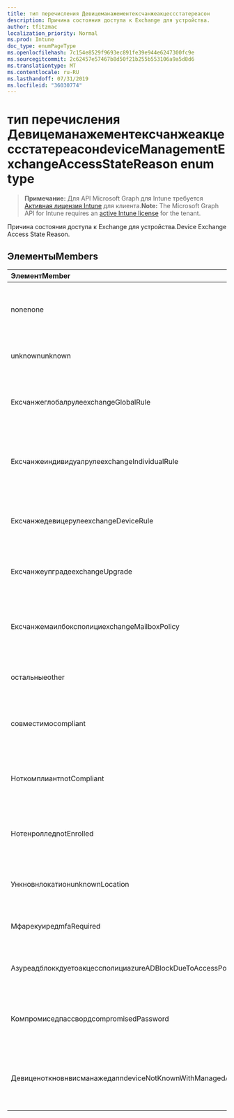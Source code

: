 ```yaml
---
title: тип перечисления Девицеманажементексчанжеакцессстатереасон
description: Причина состояния доступа к Exchange для устройства.
author: tfitzmac
localization_priority: Normal
ms.prod: Intune
doc_type: enumPageType
ms.openlocfilehash: 7c154e8529f9693ec891fe39e944e6247300fc9e
ms.sourcegitcommit: 2c62457e57467b8d50f21b255b553106a9a5d8d6
ms.translationtype: MT
ms.contentlocale: ru-RU
ms.lasthandoff: 07/31/2019
ms.locfileid: "36030774"
---
```

# <a name="devicemanagementexchangeaccessstatereason-enum-type"></a><span data-ttu-id="9e9f8-103">тип перечисления Девицеманажементексчанжеакцессстатереасон</span><span class="sxs-lookup"><span data-stu-id="9e9f8-103">deviceManagementExchangeAccessStateReason enum type</span></span>

> <span data-ttu-id="9e9f8-104">**Примечание:** Для API Microsoft Graph для Intune требуется [Активная лицензия Intune](https://go.microsoft.com/fwlink/?linkid=839381) для клиента.</span><span class="sxs-lookup"><span data-stu-id="9e9f8-104">**Note:** The Microsoft Graph API for Intune requires an [active Intune license](https://go.microsoft.com/fwlink/?linkid=839381) for the tenant.</span></span>

<span data-ttu-id="9e9f8-105">Причина состояния доступа к Exchange для устройства.</span><span class="sxs-lookup"><span data-stu-id="9e9f8-105">Device Exchange Access State Reason.</span></span>

## <a name="members"></a><span data-ttu-id="9e9f8-106">Элементы</span><span class="sxs-lookup"><span data-stu-id="9e9f8-106">Members</span></span>
|<span data-ttu-id="9e9f8-107">Элемент</span><span class="sxs-lookup"><span data-stu-id="9e9f8-107">Member</span></span>|<span data-ttu-id="9e9f8-108">Значение</span><span class="sxs-lookup"><span data-stu-id="9e9f8-108">Value</span></span>|<span data-ttu-id="9e9f8-109">Описание</span><span class="sxs-lookup"><span data-stu-id="9e9f8-109">Description</span></span>|
|:---|:---|:---|
|<span data-ttu-id="9e9f8-110">none</span><span class="sxs-lookup"><span data-stu-id="9e9f8-110">none</span></span>|<span data-ttu-id="9e9f8-111">нуль</span><span class="sxs-lookup"><span data-stu-id="9e9f8-111">0</span></span>|<span data-ttu-id="9e9f8-112">Не обнаружена Причина состояния доступа в Exchange</span><span class="sxs-lookup"><span data-stu-id="9e9f8-112">No access state reason discovered from Exchange</span></span>|
|<span data-ttu-id="9e9f8-113">unknown</span><span class="sxs-lookup"><span data-stu-id="9e9f8-113">unknown</span></span>|<span data-ttu-id="9e9f8-114">1,1</span><span class="sxs-lookup"><span data-stu-id="9e9f8-114">1</span></span>|<span data-ttu-id="9e9f8-115">Причина неизвестного состояния доступа</span><span class="sxs-lookup"><span data-stu-id="9e9f8-115">Unknown access state reason</span></span>|
|<span data-ttu-id="9e9f8-116">Ексчанжеглобалруле</span><span class="sxs-lookup"><span data-stu-id="9e9f8-116">exchangeGlobalRule</span></span>|<span data-ttu-id="9e9f8-117">2</span><span class="sxs-lookup"><span data-stu-id="9e9f8-117">2</span></span>|<span data-ttu-id="9e9f8-118">Состояние доступа определяется глобальным правилом Exchange</span><span class="sxs-lookup"><span data-stu-id="9e9f8-118">Access state determined by Exchange Global rule</span></span>|
|<span data-ttu-id="9e9f8-119">Ексчанжеиндивидуалруле</span><span class="sxs-lookup"><span data-stu-id="9e9f8-119">exchangeIndividualRule</span></span>|<span data-ttu-id="9e9f8-120">4</span><span class="sxs-lookup"><span data-stu-id="9e9f8-120">3</span></span>|<span data-ttu-id="9e9f8-121">Состояние доступа определяется индивидуальной правилом Exchange</span><span class="sxs-lookup"><span data-stu-id="9e9f8-121">Access state determined by Exchange Individual rule</span></span>|
|<span data-ttu-id="9e9f8-122">Ексчанжедевицеруле</span><span class="sxs-lookup"><span data-stu-id="9e9f8-122">exchangeDeviceRule</span></span>|<span data-ttu-id="9e9f8-123">SP4</span><span class="sxs-lookup"><span data-stu-id="9e9f8-123">4</span></span>|<span data-ttu-id="9e9f8-124">Состояние доступа определяется правилом устройства Exchange</span><span class="sxs-lookup"><span data-stu-id="9e9f8-124">Access state determined by Exchange Device rule</span></span>|
|<span data-ttu-id="9e9f8-125">Ексчанжеупграде</span><span class="sxs-lookup"><span data-stu-id="9e9f8-125">exchangeUpgrade</span></span>|<span data-ttu-id="9e9f8-126">17:00</span><span class="sxs-lookup"><span data-stu-id="9e9f8-126">5</span></span>|<span data-ttu-id="9e9f8-127">Состояние доступа из-за обновления Exchange</span><span class="sxs-lookup"><span data-stu-id="9e9f8-127">Access state due to Exchange upgrade</span></span>|
|<span data-ttu-id="9e9f8-128">Ексчанжемаилбоксполици</span><span class="sxs-lookup"><span data-stu-id="9e9f8-128">exchangeMailboxPolicy</span></span>|<span data-ttu-id="9e9f8-129">6 </span><span class="sxs-lookup"><span data-stu-id="9e9f8-129">6</span></span>|<span data-ttu-id="9e9f8-130">Состояние доступа определяется политикой почтовых ящиков Exchange</span><span class="sxs-lookup"><span data-stu-id="9e9f8-130">Access state determined by Exchange Mailbox Policy</span></span>|
|<span data-ttu-id="9e9f8-131">остальные</span><span class="sxs-lookup"><span data-stu-id="9e9f8-131">other</span></span>|<span data-ttu-id="9e9f8-132">7 </span><span class="sxs-lookup"><span data-stu-id="9e9f8-132">7</span></span>|<span data-ttu-id="9e9f8-133">Состояние доступа определяется Exchange</span><span class="sxs-lookup"><span data-stu-id="9e9f8-133">Access state determined by Exchange</span></span>|
|<span data-ttu-id="9e9f8-134">совместимо</span><span class="sxs-lookup"><span data-stu-id="9e9f8-134">compliant</span></span>|<span data-ttu-id="9e9f8-135">8 </span><span class="sxs-lookup"><span data-stu-id="9e9f8-135">8</span></span>|<span data-ttu-id="9e9f8-136">Состояние доступа, предоставленное запросом на соответствие</span><span class="sxs-lookup"><span data-stu-id="9e9f8-136">Access state granted by compliance challenge</span></span>|
|<span data-ttu-id="9e9f8-137">Ноткомплиант</span><span class="sxs-lookup"><span data-stu-id="9e9f8-137">notCompliant</span></span>|<span data-ttu-id="9e9f8-138">9 </span><span class="sxs-lookup"><span data-stu-id="9e9f8-138">9</span></span>|<span data-ttu-id="9e9f8-139">Состояние доступа отозвано с помощью запроса на соответствие</span><span class="sxs-lookup"><span data-stu-id="9e9f8-139">Access state revoked by compliance challenge</span></span>|
|<span data-ttu-id="9e9f8-140">Нотенроллед</span><span class="sxs-lookup"><span data-stu-id="9e9f8-140">notEnrolled</span></span>|<span data-ttu-id="9e9f8-141">10 </span><span class="sxs-lookup"><span data-stu-id="9e9f8-141">10</span></span>|<span data-ttu-id="9e9f8-142">Состояние доступа, аннулированное запросом управления</span><span class="sxs-lookup"><span data-stu-id="9e9f8-142">Access state revoked by management challenge</span></span>|
|<span data-ttu-id="9e9f8-143">Ункновнлокатион</span><span class="sxs-lookup"><span data-stu-id="9e9f8-143">unknownLocation</span></span>|<span data-ttu-id="9e9f8-144">12</span><span class="sxs-lookup"><span data-stu-id="9e9f8-144">12</span></span>|<span data-ttu-id="9e9f8-145">Состояние доступа в связи с неизвестным расположением</span><span class="sxs-lookup"><span data-stu-id="9e9f8-145">Access state due to unknown location</span></span>|
|<span data-ttu-id="9e9f8-146">Мфарекуиред</span><span class="sxs-lookup"><span data-stu-id="9e9f8-146">mfaRequired</span></span>|<span data-ttu-id="9e9f8-147">13</span><span class="sxs-lookup"><span data-stu-id="9e9f8-147">13</span></span>|<span data-ttu-id="9e9f8-148">Состояние доступа из-за вызова MFA</span><span class="sxs-lookup"><span data-stu-id="9e9f8-148">Access state due to MFA challenge</span></span>|
|<span data-ttu-id="9e9f8-149">Азуреадблоккдуетоакцессполици</span><span class="sxs-lookup"><span data-stu-id="9e9f8-149">azureADBlockDueToAccessPolicy</span></span>|<span data-ttu-id="9e9f8-150">14</span><span class="sxs-lookup"><span data-stu-id="9e9f8-150">14</span></span>|<span data-ttu-id="9e9f8-151">Состояние доступа, отозванное политикой доступа AAD</span><span class="sxs-lookup"><span data-stu-id="9e9f8-151">Access State revoked by AAD Access Policy</span></span>|
|<span data-ttu-id="9e9f8-152">Компромиседпассворд</span><span class="sxs-lookup"><span data-stu-id="9e9f8-152">compromisedPassword</span></span>|<span data-ttu-id="9e9f8-153">означает</span><span class="sxs-lookup"><span data-stu-id="9e9f8-153">15</span></span>|<span data-ttu-id="9e9f8-154">Состояние доступа отозвано с помощью скомпрометированного пароля</span><span class="sxs-lookup"><span data-stu-id="9e9f8-154">Access State revoked by compromised password</span></span>|
|<span data-ttu-id="9e9f8-155">Девиценоткновнвисманажедапп</span><span class="sxs-lookup"><span data-stu-id="9e9f8-155">deviceNotKnownWithManagedApp</span></span>|<span data-ttu-id="9e9f8-156">столбцов</span><span class="sxs-lookup"><span data-stu-id="9e9f8-156">16</span></span>|<span data-ttu-id="9e9f8-157">Состояние доступа, отозванное с помощью вызова управляемого приложения</span><span class="sxs-lookup"><span data-stu-id="9e9f8-157">Access state revoked by managed application challenge</span></span>|



